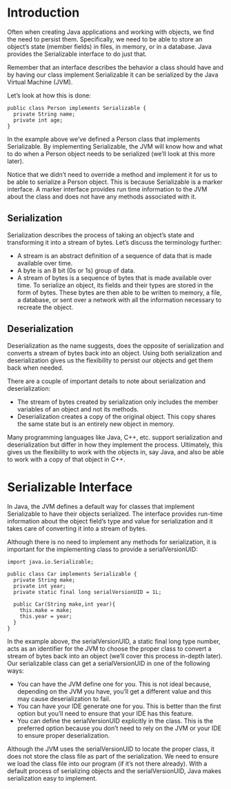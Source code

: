 # Introduction
Often when creating Java applications and working with objects, we find the need to persist them. Specifically, we need to be able to store an object’s state (member fields) in files, in memory, or in a database. Java provides the Serializable interface to do just that.

Remember that an interface describes the behavior a class should have and by having our class implement Serializable it can be serialized by the Java Virtual Machine (JVM).

Let’s look at how this is done:
```
public class Person implements Serializable {
  private String name;
  private int age;
}
```
In the example above we’ve defined a Person class that implements Serializable. By implementing Serializable, the JVM will know how and what to do when a Person object needs to be serialized (we’ll look at this more later).

Notice that we didn’t need to override a method and implement it for us to be able to serialize a Person object. This is because Serializable is a marker interface. A marker interface provides run time information to the JVM about the class and does not have any methods associated with it.



## Serialization

Serialization describes the process of taking an object’s state and transforming it into a stream of bytes. Let’s discuss the terminology further:

* A stream is an abstract definition of a sequence of data that is made available over time.
* A byte is an 8 bit (0s or 1s) group of data.
* A stream of bytes is a sequence of bytes that is made available over time.
To serialize an object, its fields and their types are stored in the form of bytes. These bytes are then able to be written to memory, a file, a database, or sent over a network with all the information necessary to recreate the object.

## Deserialization
Deserialization as the name suggests, does the opposite of serialization and converts a stream of bytes back into an object. Using both serialization and deserialization gives us the flexibility to persist our objects and get them back when needed.

There are a couple of important details to note about serialization and deserialization:

* The stream of bytes created by serialization only includes the member variables of an object and not its methods.
* Deserialization creates a copy of the original object. This copy shares the same state but is an entirely new object in memory.

Many programming languages like Java, C++, etc. support serialization and deserialization but differ in how they implement the process. Ultimately, this gives us the flexibility to work with the objects in, say Java, and also be able to work with a copy of that object in C++.

# Serializable Interface
In Java, the JVM defines a default way for classes that implement Serializable to have their objects serialized. The interface provides run-time information about the object field’s type and value for serialization and it takes care of converting it into a stream of bytes.

Although there is no need to implement any methods for serialization, it is important for the implementing class to provide a serialVersionUID:
```
import java.io.Serializable;

public class Car implements Serializable {
  private String make;
  private int year;
  private static final long serialVersionUID = 1L;

  public Car(String make,int year){
    this.make = make;
    this.year = year;
  }
} 
```
In the example above, the serialVersionUID, a static final long type number, acts as an identifier for the JVM to choose the proper class to convert a stream of bytes back into an object (we’ll cover this process in-depth later). Our serializable class can get a serialVersionUID in one of the following ways:

* You can have the JVM define one for you. This is not ideal because, depending on the JVM you have, you’ll get a different value and this may cause deserialization to fail.
* You can have your IDE generate one for you. This is better than the first option but you’ll need to ensure that your IDE has this feature.
* You can define the serialVersionUID explicitly in the class. This is the preferred option because you don’t need to rely on the JVM or your IDE to ensure proper deserialization.

Although the JVM uses the serialVersionUID to locate the proper class, it does not store the class file as part of the serialization. We need to ensure we load the class file into our program (if it’s not there already). With a default process of serializing objects and the serialVersionUID, Java makes serialization easy to implement.

